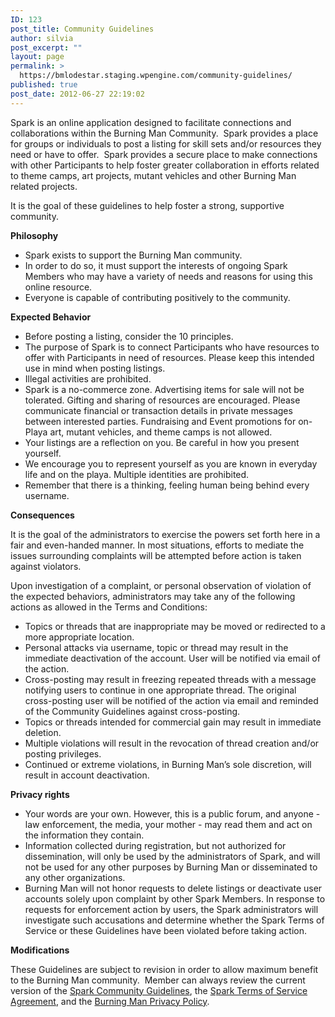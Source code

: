 ```yaml
---
ID: 123
post_title: Community Guidelines
author: silvia
post_excerpt: ""
layout: page
permalink: >
  https://bmlodestar.staging.wpengine.com/community-guidelines/
published: true
post_date: 2012-06-27 22:19:02
---
```

Spark is an online application designed to facilitate connections and collaborations within the Burning Man Community.  Spark provides a place for groups or individuals to post a listing for skill sets and/or resources they need or have to offer.  Spark provides a secure place to make connections with other Participants to help foster greater collaboration in efforts related to theme camps, art projects, mutant vehicles and other Burning Man related projects.

It is the goal of these guidelines to help foster a strong, supportive community.

<strong>Philosophy</strong>
<ul>
	<li>Spark exists to support the Burning Man community.</li>
	<li>In order to do so, it must support the interests of ongoing Spark Members who may have a variety of needs and reasons for using this online resource.</li>
	<li>Everyone is capable of contributing positively to the community.</li>
</ul>
<strong>Expected Behavior</strong>
<ul>
	<li>Before posting a listing, consider the 10 principles.</li>
	<li>The purpose of Spark is to connect Participants who have resources to offer with Participants in need of resources. Please keep this intended use in mind when posting listings.</li>
	<li>Illegal activities are prohibited.</li>
	<li>Spark is a no-commerce zone. Advertising items for sale will not be tolerated. Gifting and sharing of resources are encouraged. Please communicate financial or transaction details in private messages between interested parties. Fundraising and Event promotions for on-Playa art, mutant vehicles, and theme camps is not allowed.</li>
	<li>Your listings are a reflection on you. Be careful in how you present yourself.</li>
	<li>We encourage you to represent yourself as you are known in everyday life and on the playa. Multiple identities are prohibited.</li>
	<li>Remember that there is a thinking, feeling human being behind every username.<strong></strong></li>
</ul>
<strong>Consequences</strong>

It is the goal of the administrators to exercise the powers set forth here in a fair and even-handed manner. In most situations, efforts to mediate the issues surrounding complaints will be attempted before action is taken against violators.

Upon investigation of a complaint, or personal observation of violation of the expected behaviors, administrators may take any of the following actions as allowed in the Terms and Conditions:
<ul>
	<li>Topics or threads that are inappropriate may be moved or redirected to a more appropriate location.</li>
	<li>Personal attacks via username, topic or thread may result in the immediate deactivation of the account. User will be notified via email of the action.</li>
	<li>Cross-posting may result in freezing repeated threads with a message notifying users to continue in one appropriate thread. The original cross-posting user will be notified of the action via email and reminded of the Community Guidelines against cross-posting.</li>
	<li>Topics or threads intended for commercial gain may result in immediate deletion.</li>
	<li>Multiple violations will result in the revocation of thread creation and/or posting privileges.</li>
	<li>Continued or extreme violations, in Burning Man’s sole discretion, will result in account deactivation.</li>
</ul>
<strong>Privacy rights</strong>
<ul>
	<li>Your words are your own. However, this is a public forum, and anyone - law enforcement, the media, your mother - may read them and act on the information they contain.</li>
	<li>Information collected during registration, but not authorized for dissemination, will only be used by the administrators of Spark, and will not be used for any other purposes by Burning Man or disseminated to any other organizations.</li>
	<li>Burning Man will not honor requests to delete listings or deactivate user accounts solely upon complaint by other Spark Members. In response to requests for enforcement action by users, the Spark administrators will investigate such accusations and determine whether the Spark Terms of Service or these Guidelines have been violated before taking action.</li>
</ul>
<strong>Modifications</strong>

These Guidelines are subject to revision in order to allow maximum benefit to the Burning Man community.  Member can always review the current version of the <a title="Spark Community Guidelines" href="http://bmspark.wpengine.com/community-guidelines" target="_blank">Spark Community Guidelines</a>, the <a title="Spark Terms of Service Agreement" href="http://bmspark.wpengine.com/terms-of-service-agreement/" target="_blank">Spark Terms of Service Agreement</a>, and the <a title="Burning Man Privacy Policy" href="http://burningman.com/index/privacy_policy.html" target="_blank">Burning Man Privacy Policy</a>.